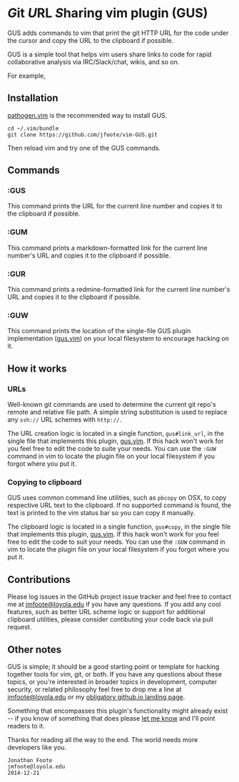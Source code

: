# *G*it *U*RL *S*haring vim plugin (GUS)

GUS adds commands to vim that print the git HTTP URL for the code under the cursor and copy the URL to the clipboard if possible. 

GUS is a simple tool that helps vim users share links to code for rapid collaborative analysis via IRC/Slack/chat, wikis, and so on.

For example,


## Installation

[pathogen.vim](https://github.com/tpope/vim-pathogen) is the recommended way to install GUS.

    cd ~/.vim/bundle
    git clone https://github.com/jfoote/vim-GUS.git

Then reload vim and try one of the GUS commands.

## Commands

### :GUS

This command prints the URL for the current line number and copies it to the clipboard if possible.

### :GUM

This command prints a markdown-formatted link for the current line number's URL and copies it to the clipboard if possible.

### :GUR

This command prints a redmine-formatted link for the current line number's URL and copies it to the clipboard if possible.

### :GUW

This command prints the location of the single-file GUS plugin implementation ([gus.vim](http://github.com/jfoote/vim-GUS/blob/master/plugin/gus.vim)) on your local filesystem to encourage hacking on it.

## How it works

### URLs

Well-known git commands are used to determine the current git repo's remote and relative file path. A simple string substitution is used to replace any `ssh://` URL schemes with `http://`. 

The URL creation logic is located in a single function, `gus#link_url`, in the single file that implements this plugin, [gus.vim](http://github.com/jfoote/vim-GUS/blob/master/plugin/gus.vim). If this hack won't work for you feel free to edit the code to suite your needs. You can use the `:GUW` command in vim to locate the plugin file on your local filesystem if you forgot where you put it.

### Copying to clipboard

GUS uses common command line utilities, such as `pbcopy` on OSX, to copy respective URL text to the clipboard. If no supported command is found, the text is printed to the vim status bar so you can copy it manually.

The clipboard logic is located in a single function, `gus#copy`, in the single file that implements this plugin, [gus.vim](http://github.com/jfoote/vim-GUS/blob/master/plugin/gus.vim). If this hack won't work for you feel free to edit the code to suit your needs. You can use the `:GUW` command in vim to locate the plugin file on your local filesystem if you forgot where you put it.

## Contributions

Please log issues in the GitHub project issue tracker and feel free to contact me at [jmfoote@loyola.edu](mailto:jmfoote@loyola.edu) if you have any questions. If you add any cool features, such as better URL scheme logic or support for additional clipboard utilities, please consider contibuting your code back via pull request.

## Other notes

GUS is simple; it should be a good starting point or template for hacking together tools for vim, git, or both. If you have any questions about these topics, or you're interested in broader topics in development, computer security, or related philosophy feel free to drop me a line at [jmfoote@loyola.edu](mailto:jmfoote@loyola.edu) or my [obligatory github.io landing page](https://jfoote.github.io). 

Something that encompasses this plugin's functionality might already exist -- if you know of something that does please [let me know](mailto:jmfoote@loyola.edu) and I'll point readers to it.

Thanks for reading all the way to the end. The world needs more developers like you.

```
Jonathan Foote
jmfoote@loyola.edu
2014-12-21
```

